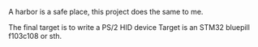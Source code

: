 A harbor is a safe place, this project does the same to me.

The final target is to write a PS/2 HID device
Target is an STM32 bluepill f103c108 or sth.
